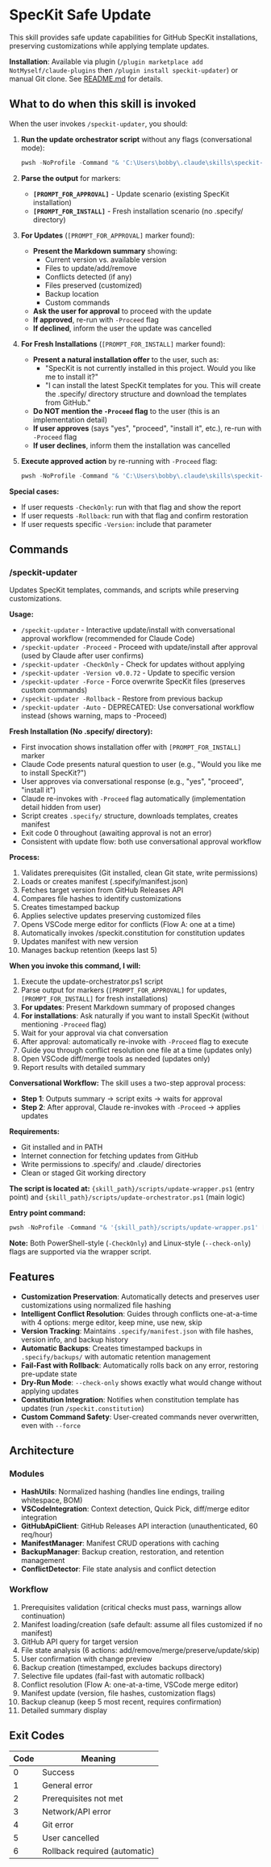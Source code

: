 # SpecKit Safe Update

This skill provides safe update capabilities for GitHub SpecKit installations, preserving customizations while applying template updates.

**Installation**: Available via plugin (`/plugin marketplace add NotMyself/claude-plugins` then `/plugin install speckit-updater`) or manual Git clone. See [README.md](../../README.md#installation) for details.

## What to do when this skill is invoked

When the user invokes `/speckit-updater`, you should:

1. **Run the update orchestrator script** without any flags (conversational mode):
   ```powershell
   pwsh -NoProfile -Command "& 'C:\Users\bobby\.claude\skills\speckit-updater\scripts\update-wrapper.ps1'"
   ```

2. **Parse the output** for markers:
   - **`[PROMPT_FOR_APPROVAL]`** - Update scenario (existing SpecKit installation)
   - **`[PROMPT_FOR_INSTALL]`** - Fresh installation scenario (no .specify/ directory)

3. **For Updates** (`[PROMPT_FOR_APPROVAL]` marker found):
   - **Present the Markdown summary** showing:
     - Current version vs. available version
     - Files to update/add/remove
     - Conflicts detected (if any)
     - Files preserved (customized)
     - Backup location
     - Custom commands
   - **Ask the user for approval** to proceed with the update
   - **If approved**, re-run with `-Proceed` flag
   - **If declined**, inform the user the update was cancelled

4. **For Fresh Installations** (`[PROMPT_FOR_INSTALL]` marker found):
   - **Present a natural installation offer** to the user, such as:
     - "SpecKit is not currently installed in this project. Would you like me to install it?"
     - "I can install the latest SpecKit templates for you. This will create the .specify/ directory structure and download the templates from GitHub."
   - **Do NOT mention the `-Proceed` flag** to the user (this is an implementation detail)
   - **If user approves** (says "yes", "proceed", "install it", etc.), re-run with `-Proceed` flag
   - **If user declines**, inform them the installation was cancelled

5. **Execute approved action** by re-running with `-Proceed` flag:
   ```powershell
   pwsh -NoProfile -Command "& 'C:\Users\bobby\.claude\skills\speckit-updater\scripts\update-wrapper.ps1' -Proceed"
   ```

**Special cases:**
- If user requests `-CheckOnly`: run with that flag and show the report
- If user requests `-Rollback`: run with that flag and confirm restoration
- If user requests specific `-Version`: include that parameter

## Commands

### /speckit-updater

Updates SpecKit templates, commands, and scripts while preserving customizations.

**Usage:**
- `/speckit-updater` - Interactive update/install with conversational approval workflow (recommended for Claude Code)
- `/speckit-updater -Proceed` - Proceed with update/install after approval (used by Claude after user confirms)
- `/speckit-updater -CheckOnly` - Check for updates without applying
- `/speckit-updater -Version v0.0.72` - Update to specific version
- `/speckit-updater -Force` - Force overwrite SpecKit files (preserves custom commands)
- `/speckit-updater -Rollback` - Restore from previous backup
- `/speckit-updater -Auto` - DEPRECATED: Use conversational workflow instead (shows warning, maps to -Proceed)

**Fresh Installation (No .specify/ directory):**
- First invocation shows installation offer with `[PROMPT_FOR_INSTALL]` marker
- Claude Code presents natural question to user (e.g., "Would you like me to install SpecKit?")
- User approves via conversational response (e.g., "yes", "proceed", "install it")
- Claude re-invokes with `-Proceed` flag automatically (implementation detail hidden from user)
- Script creates `.specify/` structure, downloads templates, creates manifest
- Exit code 0 throughout (awaiting approval is not an error)
- Consistent with update flow: both use conversational approval workflow

**Process:**
1. Validates prerequisites (Git installed, clean Git state, write permissions)
2. Loads or creates manifest (.specify/manifest.json)
3. Fetches target version from GitHub Releases API
4. Compares file hashes to identify customizations
5. Creates timestamped backup
6. Applies selective updates preserving customized files
7. Opens VSCode merge editor for conflicts (Flow A: one at a time)
8. Automatically invokes /speckit.constitution for constitution updates
9. Updates manifest with new version
10. Manages backup retention (keeps last 5)

**When you invoke this command, I will:**
1. Execute the update-orchestrator.ps1 script
2. Parse output for markers (`[PROMPT_FOR_APPROVAL]` for updates, `[PROMPT_FOR_INSTALL]` for fresh installations)
3. **For updates**: Present Markdown summary of proposed changes
4. **For installations**: Ask naturally if you want to install SpecKit (without mentioning `-Proceed` flag)
5. Wait for your approval via chat conversation
6. After approval: automatically re-invoke with `-Proceed` flag to execute
7. Guide you through conflict resolution one file at a time (updates only)
8. Open VSCode diff/merge tools as needed (updates only)
9. Report results with detailed summary

**Conversational Workflow:** The skill uses a two-step approval process:
- **Step 1**: Outputs summary → script exits → waits for approval
- **Step 2**: After approval, Claude re-invokes with `-Proceed` → applies updates

**Requirements:**
- Git installed and in PATH
- Internet connection for fetching updates from GitHub
- Write permissions to .specify/ and .claude/ directories
- Clean or staged Git working directory

**The script is located at:** `{skill_path}/scripts/update-wrapper.ps1` (entry point) and `{skill_path}/scripts/update-orchestrator.ps1` (main logic)

**Entry point command:**
```powershell
pwsh -NoProfile -Command "& '{skill_path}/scripts/update-wrapper.ps1' [parameters]"
```

**Note:** Both PowerShell-style (`-CheckOnly`) and Linux-style (`--check-only`) flags are supported via the wrapper script.

## Features

- **Customization Preservation**: Automatically detects and preserves user customizations using normalized file hashing
- **Intelligent Conflict Resolution**: Guides through conflicts one-at-a-time with 4 options: merge editor, keep mine, use new, skip
- **Version Tracking**: Maintains `.specify/manifest.json` with file hashes, version info, and backup history
- **Automatic Backups**: Creates timestamped backups in `.specify/backups/` with automatic retention management
- **Fail-Fast with Rollback**: Automatically rolls back on any error, restoring pre-update state
- **Dry-Run Mode**: `--check-only` shows exactly what would change without applying updates
- **Constitution Integration**: Notifies when constitution template has updates (run `/speckit.constitution`)
- **Custom Command Safety**: User-created commands never overwritten, even with `--force`

## Architecture

### Modules
- **HashUtils**: Normalized hashing (handles line endings, trailing whitespace, BOM)
- **VSCodeIntegration**: Context detection, Quick Pick, diff/merge editor integration
- **GitHubApiClient**: GitHub Releases API interaction (unauthenticated, 60 req/hour)
- **ManifestManager**: Manifest CRUD operations with caching
- **BackupManager**: Backup creation, restoration, and retention management
- **ConflictDetector**: File state analysis and conflict detection

### Workflow
1. Prerequisites validation (critical checks must pass, warnings allow continuation)
2. Manifest loading/creation (safe default: assume all files customized if no manifest)
3. GitHub API query for target version
4. File state analysis (6 actions: add/remove/merge/preserve/update/skip)
5. User confirmation with change preview
6. Backup creation (timestamped, excludes backups directory)
7. Selective file updates (fail-fast with automatic rollback)
8. Conflict resolution (Flow A: one-at-a-time, VSCode merge editor)
9. Manifest update (version, file hashes, customization flags)
10. Backup cleanup (keep 5 most recent, requires confirmation)
11. Detailed summary display

## Exit Codes

| Code | Meaning |
|------|---------|
| 0 | Success |
| 1 | General error |
| 2 | Prerequisites not met |
| 3 | Network/API error |
| 4 | Git error |
| 5 | User cancelled |
| 6 | Rollback required (automatic) |
